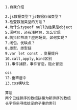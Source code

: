         1.自我介绍
        
        2.js数据类型？js数据存储类型？
        3.检查数据类型的方法？
        4.为什么typeof null的结果是object
        5.深拷贝，还有浅拷贝，怎么实现
        6.防抖和节流？应用场景，如何实现？
        7.闭包，优缺点？
        8.原型，原型链
        9.var let const ，变量提升
        10.call,apply,bind区别
        11.事件捕获，事件冒泡，阻止冒泡

        css
        12.垂直居中
        13.css模块化
        
        算法
        两个已经排序的数组拼接为新排序的数组
        长字符串寻找给定的子串的索引
